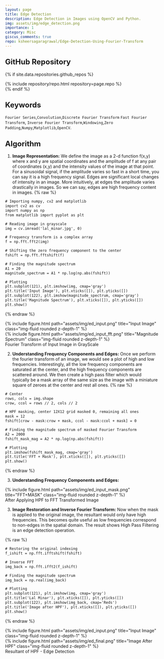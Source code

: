 ```yaml
---
layout: page
title: Edge Detection
description: Edge Detection in Images using OpenCV and Python.  
img: assets/img/edge_detection.png
importance: 1
category: Misc
giscus_comments: true
repo: ksheersagaragrawal/Edge-Detection-Using-Fourier-Transform
---
```


## <span style="font-size: 24px;font-weight: bold;">GitHub Repository</span>
{% if site.data.repositories.github_repos %}
<div class="repositories d-flex flex-wrap flex-md-row flex-column justify-content-between align-items-center">
    {% include repository/repo.html repository=page.repo %}
</div>
{% endif %}

## <span style="font-size: 24px;font-weight: bold;">Keywords <a href="{{ site.baseurl }}/assets/pdf/ImageSegmentation.pdf" title="CV"><i class="fas fa-file-pdf"></i></a></span>
`Fourier Series`,`Convolution`,`Discrete Fourier Transform` `Fast Fourier Transform`, `Inverse Fourier Transform`,`Windowing`,`Zero Padding`,`Numpy`,`Matplotlib`,`OpenCV`.

## <span style="font-size: 24px;font-weight: bold;">Algorithm</span>

1. **Image Representation:** We define the image as a 2-d function f(x,y) where x and y are spatial coordinates and the amplitude of f at any pair of coordinates (x,y) and the intensity values of the image at that point. For a sinusoidal signal, if the amplitude varies so fast in a short time, you can say it is a high frequency signal. Edges are significant local changes of intensity in an image. More intuitively, at edges the amplitude varies drastically in images. So we can say, edges are high frequency content
in images.
{% raw %}
```html
# Importing numpy, cv2 and matplotlib
import cv2 as cv
import numpy as np
from matplotlib import pyplot as plt

# Reading image in grayscale
img = cv.imread('lal_minar.jpg', 0)

# Frequency transform is a complex array
f = np.fft.fft2(img)

# Shifting the zero frequency component to the center
fshift = np.fft.fftshift(f)

# Finding the magnitude spectrum
A1 = 20
magnitude_spectrum = A1 * np.log(np.abs(fshift))

# Plotting
plt.subplot(121), plt.imshow(img, cmap='gray')
plt.title('Input Image'), plt.xticks([]), plt.yticks([])
plt.subplot(122), plt.imshow(magnitude_spectrum, cmap='gray')
plt.title('Magnitude Spectrum'), plt.xticks([]), plt.yticks([])
plt.show()
```
{% endraw %}

<div class="row">
    <div class="col-sm mt-3 mt-md-0">
        {% include figure.html path="assets/img/ed_input.png" title="Input Image" class="img-fluid rounded z-depth-1" %}
    </div>
    <div class="col-sm mt-3 mt-md-0">
        {% include figure.html path="assets/img/ed_input_fft.png" title="Magnitude Spectrum" class="img-fluid rounded z-depth-1" %}
    </div>
</div>

<div class="caption">
    Fourier Transform of Input Image in GrayScale
</div>

2. **Understanding Frequency Components and Edges:** Once we perform the fourier transform of an image, we would see a plot of high and low frequencies. Interestingly, all the low frequency components are saturated at the center, and the high frequency components are scattered around. We then create a high pass filter which would typically be a mask array of the same size as the image with a miniature square of zeroes at the center and rest all ones. 
{% raw %}
```html
# Center
rows, cols = img.shape
crow, ccol = rows // 2, cols // 2

# HPF masking, center 12X12 grid masked 0, remaining all ones
mask = 12
fshift[crow - mask:crow + mask, ccol - mask:ccol + mask] = 0

# Finding the magnitude spectrum of masked Fourier Transform
A2 = 2000
fshift_mask_mag = A2 * np.log(np.abs(fshift))

# Plotting
plt.imshow(fshift_mask_mag, cmap='gray')
plt.title('FFT + Mask'), plt.xticks([]), plt.yticks([])
plt.show()
```
{% endraw %}

3. **Understanding Frequency Components and Edges:** 
<div class="row">
    <div class="col-sm mt-3 mt-md-0">
        {% include figure.html path="assets/img/ed_input_mask.png" title="FFT+MASK" class="img-fluid rounded z-depth-1" %}
    </div>
</div>
<div class="caption">
    After Applying HPF to FFT Transformed Image
</div>

3. **Image Restoration and Inverse Fourier Transform:** Now when the mask is applied to the original image, the resultant would only have high frequencies. This becomes quite useful as low frequencies correspond to non-edges in the spatial domain. The result shows High Pass Filtering is an edge detection operation.

{% raw %}
```html
# Restoring the original indexing
f_ishift = np.fft.ifftshift(fshift)

# Inverse FFT
img_back = np.fft.ifft2(f_ishift)

# Finding the magnitude spectrum
img_back = np.real(img_back)

# Plotting
plt.subplot(121), plt.imshow(img, cmap='gray')
plt.title('Lal Minar'), plt.xticks([]), plt.yticks([])
plt.subplot(122), plt.imshow(img_back, cmap='Reds')
plt.title('Image after HPF'), plt.xticks([]), plt.yticks([])
plt.show()
```
{% endraw %}

<div class="row">
    <div class="col-sm mt-3 mt-md-0">
        {% include figure.html path="assets/img/ed_input.png" title="Input Image" class="img-fluid rounded z-depth-1" %}
    </div>
    <div class="col-sm mt-3 mt-md-0">
        {% include figure.html path="assets/img/ed_final.png" title="Image After HPF" class="img-fluid rounded z-depth-1" %}
    </div>
</div>
<div class="caption">
    Resultant of HPF - Edge Detection
</div>






